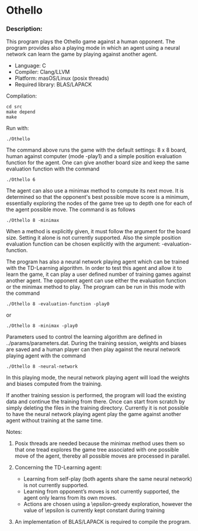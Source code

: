 # Othello

### Description:

This program plays the Othello game against a human opponent. The program provides also a playing mode in which an agent using a neural network can learn the game by playing against another agent.

* Language: C
* Compiler: Clang/LLVM
* Platform: masOS/Linux (posix threads)
* Required library: BLAS/LAPACK

Compilation:

```
cd src
make depend
make
```

Run with:

```
./Othello
```

The command above runs the game with the default settings: 8 x 8 board, human against computer (mode -play1) and a simple position evaluation function for the agent. One can give another board size and keep the same evaluation function with the command

```
./Othello 6
```

The agent can also use a minimax method to compute its next move. It is determined so that the opponent's best possible move score is a minimum, essentially exploring the nodes of the game tree up to depth one for each of the agent possible move. The command is as follows

```
./Othello 8 -minimax
```

When a method is explicitly given, it must follow the argument for the board size. Setting it alone is not currently supported. Also the simple position evaluation function can be chosen explicitly with the argument: -evaluation-function.

The program has also a neural network playing agent which can be trained with the TD-Learning algorithm. In order to test this agent and allow it to learn the game, it can play a user defined number of training games against another agent. The opponent agent can use either the evaluation function or the minimax method to play. The program can be run in this mode with the command

```
./Othello 8 -evaluation-function -play0
```

or

```
./Othello 8 -minimax -play0
```

Parameters used to control the learning algorithm are defined in ../params/parameters.dat. During the training session, weights and biases are saved and a human player can then play against the neural network playing agent with the command

```
./Othello 8 -neural-network
```

In this playing mode, the neural network playing agent will load the weights and biases computed from the training.

If another training session is performed, the program will load the existing data and continue the training from there. Once can start from scratch by simply deleting the files in the training directory. Currently it is not possible to have the neural network playing agent play the game against another agent without training at the same time.

Notes:

1. Posix threads are needed because the minimax method uses them so that one tread explores the game tree associated with one possible move of the agent, thereby all possible moves are processed in parallel.

2. Concerning the TD-Learning agent:
    * Learning from self-play (both agents share the same neural network) is not currently supported.
    * Learning from opponent’s moves is not currently supported, the agent only learns from its own moves.
    * Actions are chosen using a \epsilon-greedy exploration, however the value of \epsilon is currently kept constant
during training

3. An implementation of BLAS/LAPACK is required to compile the program.

